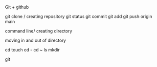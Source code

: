 Git + github

git clone /  creating repository
git status
git commit
git add
git push origin main

command line/ creating directory

moving in and out of directory

cd
touch
cd -
cd ~
ls
mkdir

git 
